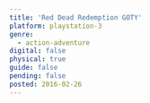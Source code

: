 ```yaml
---
title: 'Red Dead Redemption GOTY'
platform: playstation-3
genre:
  - action-adventure
digital: false
physical: true
guide: false
pending: false
posted: 2016-02-26
---
```

